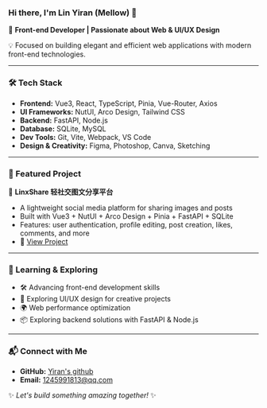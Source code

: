 ### Hi there, I'm Lin Yiran (Mellow) 👋

🚀 **Front-end Developer | Passionate about Web & UI/UX Design**

💡 Focused on building elegant and efficient web applications with modern front-end technologies.

---

### 🛠️ Tech Stack

- **Frontend:** Vue3, React, TypeScript, Pinia, Vue-Router, Axios
- **UI Frameworks:** NutUI, Arco Design, Tailwind CSS
- **Backend:** FastAPI, Node.js
- **Database:** SQLite, MySQL
- **Dev Tools:** Git, Vite, Webpack, VS Code
- **Design & Creativity:** Figma, Photoshop, Canva, Sketching
---

### 📌 Featured Project

🚀 **LinxShare 轻社交图文分享平台**
- A lightweight social media platform for sharing images and posts
- Built with Vue3 + NutUI + Arco Design + Pinia + FastAPI + SQLite
- Features: user authentication, profile editing, post creation, likes, comments, and more
- 🔗 [View Project](https://github.com/your-repo-name)

---

### 🌱 Learning & Exploring

- 🛠️ Advancing front-end development skills
- 🎨 Exploring UI/UX design for creative projects
- 🌍 Web performance optimization
- 📦 Exploring backend solutions with FastAPI & Node.js

---

### 📬 Connect with Me

- **GitHub:** [Yiran's github](https://github.com/Mellow-L)
- **Email:** 1245991813@qq.com

✨ *Let's build something amazing together!* ✨
